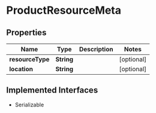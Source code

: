 

# ProductResourceMeta


## Properties

Name | Type | Description | Notes
------------ | ------------- | ------------- | -------------
**resourceType** | **String** |  |  [optional]
**location** | **String** |  |  [optional]


## Implemented Interfaces

* Serializable


